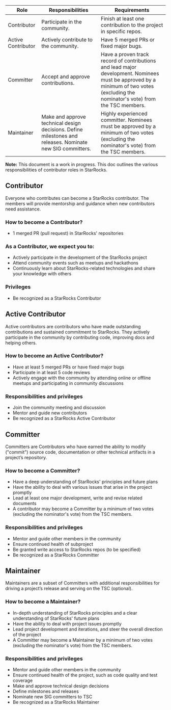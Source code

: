 ﻿
| Role | Responsibilities | Requirements |
| -----| ---------------- | ------------ |
| Contributor | Participate in the community. | Finish at least one contribution to the project in specific repos. |
| Active Contributor | Actively contribute to the community. | Have 5 merged PRs or fixed major bugs.|
| Committer | Accept and approve contributions. | Have a proven track record of contributions and lead major development. Nominees must be approved by a minimum of two votes (excluding the nominator's vote) from the TSC members.|
| Maintainer | Make and approve technical design decisions. Define milestones and releases. Nominate new SIG committers.| Highly experienced committer. Nominees must be approved by a minimum of two votes (excluding the nominator's vote) from the TSC members.|

**Note:** This document is a work in progress.
This doc outlines the various responsibilities of contributor roles in StarRocks.

## Contributor

Everyone who contributes can become a StarRocks contributor. The members will provide mentorship and guidance when new contributors need assistance.

### How to become a Contributor?

- 1 merged PR (pull request) in StarRocks' repositories

### As a Contributor, we expect you to:

- Actively participate in the development of the StarRocks project
- Attend community events such as meetups and hackathons
- Continuously learn about StarRocks-related technologies and share your knowledge with others

### Privileges

- Be recognized as a StarRocks Contributor

## Active Contributor

Active contributors are contributors who have made outstanding contributions and sustained commitment to StarRocks. They actively participate in the community by contributing code, improving docs and helping others.

### How to become an Active Contributor?

- Have at least 5 merged PRs or have fixed major bugs
- Participate in at least 5 code reviews
- Actively engage with the community by attending online or offline meetups and participating in community discussions

### Responsibilities and privileges

- Join the community meeting and discussion
- Mentor and guide new contributors
- Be recognized as a StarRocks Active Contributor

## Committer

Committers are Contributors who have earned the ability to modify ("commit") source code, documentation or other technical artifacts in a project’s repository.

### How to become a Committer?

- Have a deep understanding of StarRocks' principles and future plans
- Have the ability to deal with various issues that arise in the project promptly
- Lead at least one major development, write and revise related documents
- A contributor may become a Committer by a minimum of two votes (excluding the nominator's vote) from the TSC members.

### Responsibilities and privileges

- Mentor and guide other members in the community
- Ensure continued health of subproject
- Be granted write access to StarRocks repos (to be specified)
- Be recognized as a StarRocks Committer

## Maintainer

Maintainers are a subset of Committers with additional responsibilities for driving a project’s release and serving on the TSC (optional). 

### How to become a Maintainer?

- In-depth understanding of StarRocks principles and a clear understanding of StarRocks' future plans
- Have the ability to deal with project issues promptly
- Lead project development and iterations, and steer the overall direction of the project
- A Committer may become a Maintainer by a minimum of two votes (excluding the nominator's vote) from the TSC members.
  
### Responsibilities and privileges

- Mentor and guide other members in the community
- Ensure continued health of the project, such as code quality and test coverage
- Make and approve technical design decisions
- Define milestones and releases
- Nominate new SIG committers to TSC
- Be recognized as a StarRocks Maintainer
